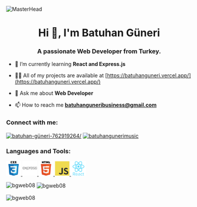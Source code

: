 ![MasterHead](https://miro.medium.com/v2/resize:fit:1200/1*2xsLeLNqKwIoGOQlw8O6Ug.png)<h1 align="center">
<h1 align="center">Hi 👋, I'm Batuhan Güneri</h1>
<h3 align="center">A passionate Web Developer from Turkey.</h3>

- 🌱 I’m currently learning **React and Express.js**

- 👨‍💻 All of my projects are available at [https://batuhanguneri.vercel.app/](https://batuhanguneri.vercel.app/)

- 💬 Ask me about **Web Developer**

- 📫 How to reach me **batuhanguneribusiness@gmail.com**

<h3 align="left">Connect with me:</h3>
<p align="left">
<a href="https://linkedin.com/in/batuhan-güneri-762919264/" target="blank"><img align="center" src="https://raw.githubusercontent.com/rahuldkjain/github-profile-readme-generator/master/src/images/icons/Social/linked-in-alt.svg" alt="batuhan-güneri-762919264/" height="30" width="40" /></a>
<a href="https://instagram.com/batuhangunerimusic" target="blank"><img align="center" src="https://raw.githubusercontent.com/rahuldkjain/github-profile-readme-generator/master/src/images/icons/Social/instagram.svg" alt="batuhangunerimusic" height="30" width="40" /></a>
</p>

<h3 align="left">Languages and Tools:</h3>
<p align="left"> <a href="https://www.w3schools.com/css/" target="_blank" rel="noreferrer"> <img src="https://raw.githubusercontent.com/devicons/devicon/master/icons/css3/css3-original-wordmark.svg" alt="css3" width="40" height="40"/> </a> <a href="https://expressjs.com" target="_blank" rel="noreferrer"> <img src="https://raw.githubusercontent.com/devicons/devicon/master/icons/express/express-original-wordmark.svg" alt="express" width="40" height="40"/> </a> <a href="https://www.w3.org/html/" target="_blank" rel="noreferrer"> <img src="https://raw.githubusercontent.com/devicons/devicon/master/icons/html5/html5-original-wordmark.svg" alt="html5" width="40" height="40"/> </a> <a href="https://developer.mozilla.org/en-US/docs/Web/JavaScript" target="_blank" rel="noreferrer"> <img src="https://raw.githubusercontent.com/devicons/devicon/master/icons/javascript/javascript-original.svg" alt="javascript" width="40" height="40"/> </a> <a href="https://reactjs.org/" target="_blank" rel="noreferrer"> <img src="https://raw.githubusercontent.com/devicons/devicon/master/icons/react/react-original-wordmark.svg" alt="react" width="40" height="40"/> </a> </p>

<p><img align="left" src="https://github-readme-stats.vercel.app/api/top-langs?username=bgweb08&show_icons=true&locale=en&layout=compact" alt="bgweb08" /></p>

<p>&nbsp;<img align="center" src="https://github-readme-stats.vercel.app/api?username=bgweb08&show_icons=true&locale=en" alt="bgweb08" /></p>

<p><img align="center" src="https://github-readme-streak-stats.herokuapp.com/?user=bgweb08&" alt="bgweb08" /></p>
